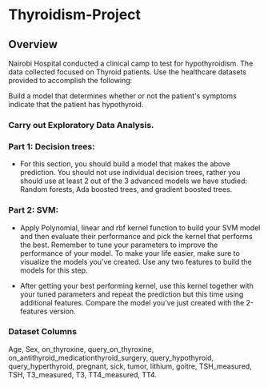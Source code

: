 # Thyroidism-Project
## Overview 

Nairobi Hospital conducted a clinical camp to test for hypothyroidism. The data collected focused on Thyroid patients. Use the healthcare datasets provided to accomplish the following:  

Build a model that determines whether or not the patient's symptoms indicate that the patient has hypothyroid.

### Carry out Exploratory Data Analysis.

### Part 1: Decision trees:
- For this section, you should build a model that makes the above prediction. You should not use individual decision trees, rather you should use at least 2 out of the 3 advanced models we have studied: Random forests, Ada boosted trees, and gradient boosted trees.

### Part 2: SVM:

- Apply Polynomial, linear and rbf kernel function to build your SVM model and then evaluate their performance and pick the kernel that performs the best. Remember to tune your parameters to improve the performance of your model. To make your life easier, make sure to visualize the models you've created. Use any two features to build the models for this step.

-  After getting your best performing kernel, use this kernel together with your tuned parameters and repeat the prediction but this time using additional features. Compare the model you've just created with the 2-features version. 

### Dataset Columns

Age,
Sex,
on_thyroxine,
query_on_thyroxine,
on_antithyroid_medicationthyroid_surgery,
query_hypothyroid,
query_hyperthyroid,
pregnant,
sick,
tumor,
lithium,
goitre,
TSH_measured,
TSH,
T3_measured,
T3,
TT4_measured,
TT4.
